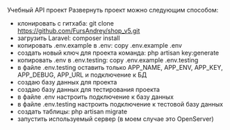 Учебный API проект Развернуть проект можно следующим способом:
- клонировать с гитхаба: git clone https://github.com/FursAndrey/shop_v5.git
- загрузить Laravel: composer install
- копировать .env.example в .env: copy .env.example .env
- создать новый ключ для проекта команда: php artisan key:generate
- копировать .env в .env.testing: copy .env.example .env.testing
- в файле .env.testing оставить только APP_NAME, APP_ENV, APP_KEY, APP_DEBUG, APP_URL и подключение к БД
- создаю базу данных для проекта
- создаю базу данных для тестирования проекта
- в файле .env настроить подключение к базу данных
- в файле .env.testing настроить подключение к тестовой базу данных
- создать таблицы: php artisan migrate
- запустить используемый сервер (в моем случае это OpenServer)
